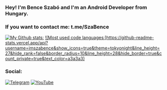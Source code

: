 ### Hey! I'm Bence Szabó and I'm an Android Developer from Hungary. 
### If you want to contact me: t.me/SzaBence

[![My Github stats:](https://github-readme-stats.vercel.app/api?username=ImSzaBence)](https://github.com/ImSzaBence)
[![Most used code languages:]https://github-readme-stats.vercel.app/api?username=imszabence&show_icons=true&theme=tokyonight&line_height=27&hide_rank=false&border_radius=10&line_height=28&hide_border=true&count_private=true&text_color=a3a3a3)](https://github.com/ImSzaBence)

### Social:

[![Telegram](https://img.shields.io/badge/-Telegram-blue)](https://t.me/ImSzaBence)
[![YouTube](https://img.shields.io/badge/-Youtube-ff0000)](https://www.youtube.com/channel/UCHN0lmaOPLw9p0Th6ERkQfQ)


